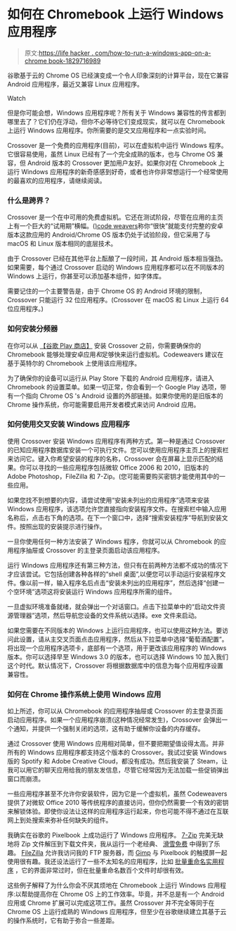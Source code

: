 # 如何在 Chromebook 上运行 Windows 应用程序

> 原文:[https://life hacker . com/how-to-run-a-windows-app-on-a-chrome book-1829716989](https://lifehacker.com/how-to-run-a-windows-app-on-a-chromebook-1829716989)

谷歌基于云的 Chrome OS 已经演变成一个令人印象深刻的计算平台，现在它兼容 Android 应用程序，最近又兼容 Linux 应用程序。

Watch

但是你可能会想，Windows 应用程序呢？所有关于 Windows 兼容性的传言都到哪里去了？它们仍在浮动，但你不必等待它们变成现实，就可以在 Chromebook 上运行 Windows 应用程序。你所需要的是交叉应用程序和一点实验时间。

Crossover 是一个免费的应用程序(目前)，可以在虚拟机中运行 Windows 程序。它很容易使用，虽然 Linux 已经有了一个完全成熟的版本，也与 Chrome OS 兼容，但 Android 版本的 Crossover 更加用户友好。如果你对在 Chromebook 上运行 Windows 应用程序的新奇感感到好奇，或者也许你非常想运行一个经常使用的最喜欢的应用程序，请继续阅读。

### 什么是跨界？

Crossover 是一个在中可用的免费虚拟机。它还在测试阶段，尽管在应用的主页上有一个巨大的“试用期”横幅。([)code weavers](https://www.codeweavers.com/products)称你“很快”就能支付完整的安卓版本这款应用的 Android/Chrome OS 版本仍处于试验阶段，但它采用了与 macOS 和 Linux 版本相同的底层技术。

由于 Crossover 已经在其他平台上酝酿了一段时间，其 Android 版本相当强劲。如果需要，每个通过 Crossover 启动的 Windows 应用程序都可以在不同版本的 Windows 上运行，你甚至可以添加基本组件，如字体库。

需要记住的一个主要警告是，由于 Chrome OS 的 Android 环境的限制，Crossover 只能运行 32 位应用程序。(Crossover 在 macOS 和 Linux 上运行 64 位应用程序。)

### 如何安装分频器

在你可以从 [【谷歌 Play 商店】](https://play.google.com/store/apps/details?id=com.codeweavers.cxoffice) 安装 Crossover 之前，你需要确保你的 Chromebook 能够处理安卓应用*和*足够快来运行虚拟机。Codeweavers 建议在基于英特尔的 Chromebook 上使用该应用程序。

为了确保你的设备可以运行从 Play Store 下载的 Android 应用程序，请进入 Chromebook 的设置菜单。如果一切正常，你会看到一个 Google Play 选项，带有一个指向 Chrome OS 's Android 设置的外部链接。如果你使用的是旧版本的 Chrome 操作系统，你可能需要启用开发者模式来访问 Android 应用。

### 如何使用交叉安装 Windows 应用程序

使用 Crossover 安装 Windows 应用程序有两种方式。第一种是通过 Crossover 的已知应用程序数据库安装一个可执行文件。您可以使用应用程序主页上的搜索栏来访问它。键入你希望安装的程序的名称，Crossover 会在屏幕上显示匹配的结果。你可以寻找的一些应用程序包括微软 Office 2006 和 2010，旧版本的 Adobe Photoshop，FileZilla 和 7-Zip。(您可能需要购买密钥才能使用其中的一些应用。

如果您找不到想要的内容，请尝试使用“安装未列出的应用程序”选项来安装 Windows 应用程序，该选项允许您直接指向安装程序文件。在搜索栏中输入应用名称后，点击右下角的选项。在下一个窗口中，选择“搜索安装程序”导航到安装文件。按照出现的安装提示进行操作。

一旦你使用任何一种方法安装了 Windows 程序，你就可以从 Chromebook 的应用程序抽屉或 Crossover 的主登录页面启动该应用程序。

运行 Windows 应用程序还有第三种方法，但只有在前两种方法都不成功的情况下才应该尝试。它包括创建各种各样的“shell 桌面”,以便您可以手动运行安装程序文件。像以前一样，输入程序名后点击“安装未列出的应用程序”，然后选择“创建一个空环境”选项这将安装运行 Windows 应用程序所需的组件。

一旦虚拟环境准备就绪，就会弹出一个对话窗口。点击下拉菜单中的“启动文件资源管理器”选项，然后导航您设备的文件系统以选择。exe 文件来启动。

如果您需要在不同版本的 Windows 上运行应用程序，也可以使用这种方法。要访问此设置，请从主交叉页面点击应用程序，然后从下拉菜单中选择“葡萄酒配置”。将出现一个应用程序选项卡，底部有一个选项，用于更改该应用程序的 Windows 版本。你可以选择早至 Windows 3.0 的版本，也可以选择 Windows 10 加入我们这个时代。默认情况下，Crossover 将根据数据库中的信息为每个应用程序设置兼容性。

### 如何在 Chrome 操作系统上使用 Windows 应用

如上所述，你可以从 Chromebook 的应用程序抽屉或 Crossover 的主登录页面启动应用程序。如果一个应用程序崩溃(这种情况经常发生)，Crossover 会弹出一个通知，并提供一个强制关闭的选项，这有助于缓解你设备的内存缓存。

通过 Crossover 使用 Windows 应用相对简单，但不要把期望值设得太高。并非所有的 Windows 应用程序都支持这个版本的 Crossover。我试过安装 Windows 版的 Spotify 和 Adobe Creative Cloud，都没有成功。然后我安装了 Steam，让我可以用它的聊天应用给我的朋友发信息，尽管它经常因为无法加载一些促销弹出窗口而崩溃。

一些应用程序甚至不允许你安装软件，因为它是一个虚拟机，虽然 Codeweavers 提供了对微软 Office 2010 等传统程序的直接访问，但你仍然需要一个有效的密钥来解锁体验。即使你设法让这样的应用程序运行起来，你也可能不得不通过在互联网上到处搜索来弥补任何缺失的组件。

我确实在谷歌的 Pixelbook 上成功运行了 Windows 应用程序。 [7-Zip](https://www.7-zip.org/) 完美无缺地将 Zip 文件解压到下载文件夹，我从运行一个老经典、 [滑雪免费](https://ski.ihoc.net/) 中得到了乐趣。 [FileZilla](https://filezilla-project.org/) 允许我访问我的 FTP 服务器，而 [Gimp](https://www.gimp.org/) 与 Pixelbook 的触摸屏一起使用很有趣。我还设法运行了一些不太知名的应用程序，比如 [批量重命名实用程序](https://www.bulkrenameutility.co.uk/Main_Intro.php) ，它的界面非常过时，但在批量重命名数百个文件时却很有效。

这些例子解释了为什么你会不厌其烦地在 Chromebook 上运行 Windows 应用程序:以帮助提高你在 Chrome OS 上的工作效率。毕竟，并不总是有一个 Android 应用或 Chrome 扩展可以完成这项工作。虽然 Crossover 并不完全等同于在 Chrome OS 上运行成熟的 Windows 应用程序，但至少在谷歌继续建立其基于云的操作系统时，它有助于弥合一些差距。